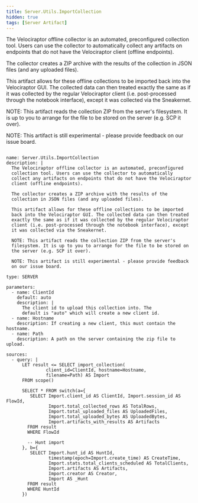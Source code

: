 ```yaml
---
title: Server.Utils.ImportCollection
hidden: true
tags: [Server Artifact]
---
```


The Velociraptor offline collector is an automated, preconfigured
collection tool. Users can use the collector to automatically
collect any artifacts on endpoints that do not have the Velociraptor
client (offline endpoints).

The collector creates a ZIP archive with the results of the
collection in JSON files (and any uploaded files).

This artifact allows for these offline collections to be imported
back into the Velociraptor GUI. The collected data can then treated
exactly the same as if it was collected by the regular Velociraptor
client (i.e. post-processed through the notebook interface), except
it was collected via the Sneakernet.

NOTE: This artifact reads the collection ZIP from the server's
filesystem. It is up to you to arrange for the file to be stored on
the server (e.g. SCP it over).

NOTE: This artifact is still experimental - please provide feedback
on our issue board.


<pre><code class="language-yaml">
name: Server.Utils.ImportCollection
description: |
  The Velociraptor offline collector is an automated, preconfigured
  collection tool. Users can use the collector to automatically
  collect any artifacts on endpoints that do not have the Velociraptor
  client (offline endpoints).

  The collector creates a ZIP archive with the results of the
  collection in JSON files (and any uploaded files).

  This artifact allows for these offline collections to be imported
  back into the Velociraptor GUI. The collected data can then treated
  exactly the same as if it was collected by the regular Velociraptor
  client (i.e. post-processed through the notebook interface), except
  it was collected via the Sneakernet.

  NOTE: This artifact reads the collection ZIP from the server's
  filesystem. It is up to you to arrange for the file to be stored on
  the server (e.g. SCP it over).

  NOTE: This artifact is still experimental - please provide feedback
  on our issue board.

type: SERVER

parameters:
  - name: ClientId
    default: auto
    description: |
      The client id to upload this collection into. The
      default is "auto" which will create a new client id.
  - name: Hostname
    description: If creating a new client, this must contain the hostname.
  - name: Path
    description: A path on the server containing the zip file to upload.

sources:
  - query: |
      LET result &lt;= SELECT import_collection(
               client_id=ClientId, hostname=Hostname,
               filename=Path) AS Import
      FROM scope()

      SELECT * FROM switch(a={
         SELECT Import.client_id AS ClientId, Import.session_id AS FlowId,
                Import.total_collected_rows AS TotalRows,
                Import.total_uploaded_files AS UploadedFiles,
                Import.total_uploaded_bytes AS UploadedBytes,
                Import.artifacts_with_results AS Artifacts
        FROM result
        WHERE FlowId

        -- Hunt import
      }, b={
         SELECT Import.hunt_id AS HuntId,
                timestamp(epoch=Import.create_time) AS CreateTime,
                Import.stats.total_clients_scheduled AS TotalClients,
                Import.artifacts AS Artifacts,
                Import.creator AS Creator,
                Import AS _Hunt
        FROM result
        WHERE HuntId
      })

</code></pre>

